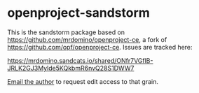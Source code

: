 # openproject-sandstorm

This is the sandstorm package based on <https://github.com/mrdomino/openproject-ce>, a fork of <https://github.com/opf/openproject-ce>. Issues are tracked here:

<https://mrdomino.sandcats.io/shared/ONfr7VGflB-JRLK2GJ3Mylde5KQkbmR6nvQ28S1DWW7>

[Email the author](mailto:openproject@wholezero.org) to request edit access to that grain.
